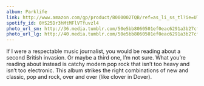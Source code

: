 ```yaml
---
album: Parklife
link: http://www.amazon.com/gp/product/B000002TQB/ref=as_li_ss_tl?ie=UTF8&amp;camp=1789&amp;creative=390957&amp;creativeASIN=B000002TQB&amp;linkCode=as2&amp;tag=besalbintheun-20
spotify_id: 0YS25Dr3hMtMFlVTfuvzl4
photo_url_sm: http://36.media.tumblr.com/50e5bb8060501ef0eac6291a3b27cf33/tumblr_mztzsetFK11rsqbe7o1_100.jpg
photo_url_lg: http://40.media.tumblr.com/50e5bb8060501ef0eac6291a3b27cf33/tumblr_mztzsetFK11rsqbe7o1_400.jpg
---
```

If I were a respectable music journalist, you would be reading about a second British invasion. Or maybe a third one, I’m not sure. What you’re reading about instead is catchy modern pop rock that isn’t too heavy and isn’t too electronic. This album strikes the right combinations of new and classic, pop and rock, over and over (like clover in Dover).